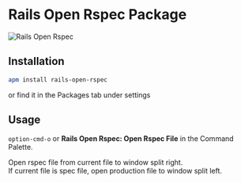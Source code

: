 # Rails Open Rspec Package

![Rails Open Rspec](https://raw.github.com/harada4atsushi/rails-open-rspec/master/rails-open-rspec.gif)

## Installation
```sh
apm install rails-open-rspec
```
or find it in the Packages tab under settings

## Usage
`option-cmd-o` or **Rails Open Rspec: Open Rspec File** in the Command Palette.

Open rspec file from current file to window split right.  
If current file is spec file, open production file to window split left.
